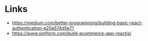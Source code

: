 # Links
- https://medium.com/better-programming/building-basic-react-authentication-e20a574d5e71
- https://www.simform.com/build-ecommerce-app-reactjs/